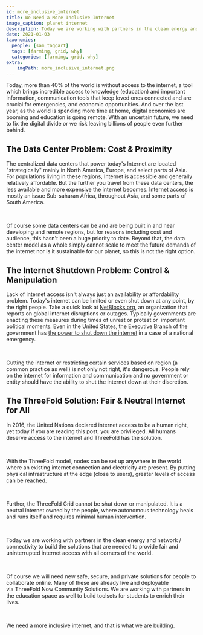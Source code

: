 ```yaml
---
id: more_inclusive_internet
title: We Need a More Inclusive Internet
image_caption: planet internet
description: Today we are working with partners in the clean energy and network / connectivity to build the solutions that are needed to provide fair and uninterrupted internet access with all corners of the world.
date: 2021-01-03
taxonomies:
  people: [sam_taggart]
  tags: [farming, grid, why]
  categories: [farming, grid, why]
extra:
    imgPath: more_inclusive_internet.png
---
```


Today, more than 40% of the world is without access to the internet, a tool which brings incredible access to knowledge (education) and important information, communication tools that keep loved ones connected and are crucial for emergencies, and economic opportunities. And over the last year, as the world is spending more time at home, digital economies are booming and education is going remote. With an uncertain future, we need to fix the digital divide or we risk leaving billions of people even further behind.

## The Data Center Problem: Cost & Proximity

The centralized data centers that power today's Internet are located "strategically" mainly in North America, Europe, and select parts of Asia. For populations living in these regions, Internet is accessible and generally relatively affordable. But the further you travel from these data centers, the less available and more expensive the internet becomes. Internet access is mostly an issue Sub-saharan Africa, throughout Asia, and some parts of South America.

<br>

Of course some data centers can be and are being built in and near developing and remote regions, but for reasons including cost and audience, this hasn't been a huge priority to date. Beyond that, the data center model as a whole simply cannot scale to meet the future demands of the internet nor is it sustainable for our planet, so this is not the right option.

## The Internet Shutdown Problem: Control & Manipulation

Lack of internet access isn't always just an availability or affordability problem. Today's internet can be limited or even shut down at any point, by the right people. Take a quick look at [NetBlocks.org](https://netblocks.org/reports), an organization that reports on global internet disruptions or outages. Typically governments are enacting these measures during times of unrest or protest or  important political moments. Even in the United States, the Executive Branch of the government has [the power to shut down the internet](https://www.klemchuk.com/ip-law-trends/government-power-to-shut-down-the-internet) in a case of a national emergency.

<br>

Cutting the internet or restricting certain services based on region (a common practice as well) is not only not right, it's dangerous. People rely on the internet for information and communication and no government or entity should have the ability to shut the internet down at their discretion.

## The ThreeFold Solution: Fair & Neutral Internet for All

In 2016, the United Nations declared internet access to be a human right, yet today if you are reading this post, you are privileged. All humans deserve access to the internet and ThreeFold has the solution.

<br>

With the ThreeFold model, nodes can be set up anywhere in the world where an existing internet connection and electricity are present. By putting physical infrastructure at the edge (close to users), greater levels of access can be reached.

<br>

Further, the ThreeFold Grid cannot be shut down or manipulated. It is a neutral internet owned by the people, where autonomous technology heals and runs itself and requires minimal human intervention.

<br>

Today we are working with partners in the clean energy and network / connectivity to build the solutions that are needed to provide fair and uninterrupted internet access with all corners of the world.

<br>

Of course we will need new safe, secure, and private solutions for people to collaborate online. Many of these are already live and deployable via ThreeFold Now Community Solutions. We are working with partners in the education space as well to build toolsets for students to enrich their lives.

<br>

We need a more inclusive internet, and that is what we are building.
